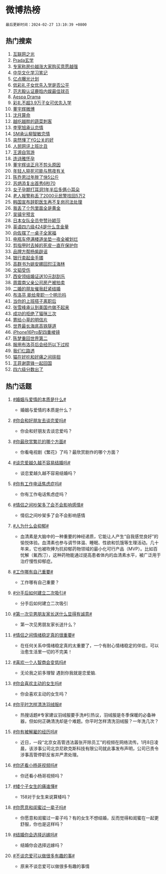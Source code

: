 # 微博热榜

`最后更新时间：2024-02-27 13:10:39 +0800`

## 热门搜索

1. [互联网之光](https://m.weibo.cn/search?containerid=100103type%3D1%26t%3D10%26q%3D%23%E4%BA%92%E8%81%94%E7%BD%91%E4%B9%8B%E5%85%89%23&stream_entry_id=51&isnewpage=1&extparam=seat%3D1%26stream_entry_id%3D51%26dgr%3D0%26pos%3D0%26c_type%3D51%26q%3D%2523%25E4%25BA%2592%25E8%2581%2594%25E7%25BD%2591%25E4%25B9%258B%25E5%2585%2589%2523%26filter_type%3Drealtimehot%26cate%3D10103%26display_time%3D1709010638%26pre_seqid%3D1709010638372016152134)
1. [Prada玄学](https://m.weibo.cn/search?containerid=100103type%3D1%26t%3D10%26q%3DPrada%E7%8E%84%E5%AD%A6&stream_entry_id=31&isnewpage=1&extparam=seat%3D1%26realpos%3D1%26lcate%3D5001%26q%3DPrada%25E7%258E%2584%25E5%25AD%25A6%26stream_entry_id%3D31%26dgr%3D0%26flag%3D2%26pos%3D0%26c_type%3D31%26band_rank%3D1%26filter_type%3Drealtimehot%26cate%3D5001%26display_time%3D1709010638%26pre_seqid%3D1709010638372016152134)
1. [专家称房价越涨大家购买意愿越强](https://m.weibo.cn/search?containerid=100103type%3D1%26t%3D10%26q%3D%23%E4%B8%93%E5%AE%B6%E7%A7%B0%E6%88%BF%E4%BB%B7%E8%B6%8A%E6%B6%A8%E5%A4%A7%E5%AE%B6%E8%B4%AD%E4%B9%B0%E6%84%8F%E6%84%BF%E8%B6%8A%E5%BC%BA%23&stream_entry_id=31&isnewpage=1&extparam=seat%3D1%26realpos%3D2%26lcate%3D5001%26q%3D%2523%25E4%25B8%2593%25E5%25AE%25B6%25E7%25A7%25B0%25E6%2588%25BF%25E4%25BB%25B7%25E8%25B6%258A%25E6%25B6%25A8%25E5%25A4%25A7%25E5%25AE%25B6%25E8%25B4%25AD%25E4%25B9%25B0%25E6%2584%258F%25E6%2584%25BF%25E8%25B6%258A%25E5%25BC%25BA%2523%26stream_entry_id%3D31%26dgr%3D0%26flag%3D1%26pos%3D1%26c_type%3D31%26band_rank%3D2%26filter_type%3Drealtimehot%26cate%3D5001%26display_time%3D1709010638%26pre_seqid%3D1709010638372016152134)
1. [中华文化学习笔记](https://m.weibo.cn/search?containerid=100103type%3D1%26t%3D10%26q%3D%23%E4%B8%AD%E5%8D%8E%E6%96%87%E5%8C%96%E5%AD%A6%E4%B9%A0%E7%AC%94%E8%AE%B0%23&stream_entry_id=31&isnewpage=1&extparam=seat%3D1%26realpos%3D3%26lcate%3D5001%26q%3D%2523%25E4%25B8%25AD%25E5%258D%258E%25E6%2596%2587%25E5%258C%2596%25E5%25AD%25A6%25E4%25B9%25A0%25E7%25AC%2594%25E8%25AE%25B0%2523%26stream_entry_id%3D31%26dgr%3D0%26flag%3D1%26pos%3D2%26c_type%3D31%26band_rank%3D3%26filter_type%3Drealtimehot%26cate%3D5001%26display_time%3D1709010638%26pre_seqid%3D1709010638372016152134)
1. [亿点曝光计划](https://m.weibo.cn/search?containerid=100103type%3D1%26t%3D10%26q%3D%23%E4%BA%BF%E7%82%B9%E6%9B%9D%E5%85%89%E8%AE%A1%E5%88%92%23&stream_entry_id=31&isnewpage=1&extparam=seat%3D1%26lcate%3D5001%26dgr%3D0%26q%3D%2523%25E4%25BA%25BF%25E7%2582%25B9%25E6%259B%259D%25E5%2585%2589%25E8%25AE%25A1%25E5%2588%2592%2523%26stream_entry_id%3D31%26band_rank%3D4%26adid%3D223727%26is_ad_pos%3D1%26c_type%3D31%26pos%3D3%26filter_type%3Drealtimehot%26cate%3D5001%26display_time%3D1709010638%26pre_seqid%3D1709010638372016152134)
1. [低彩礼子女优先入学是否公平](https://m.weibo.cn/search?containerid=100103type%3D1%26t%3D10%26q%3D%23%E4%BD%8E%E5%BD%A9%E7%A4%BC%E5%AD%90%E5%A5%B3%E4%BC%98%E5%85%88%E5%85%A5%E5%AD%A6%E6%98%AF%E5%90%A6%E5%85%AC%E5%B9%B3%23&stream_entry_id=31&isnewpage=1&extparam=seat%3D1%26realpos%3D4%26lcate%3D5001%26q%3D%2523%25E4%25BD%258E%25E5%25BD%25A9%25E7%25A4%25BC%25E5%25AD%2590%25E5%25A5%25B3%25E4%25BC%2598%25E5%2585%2588%25E5%2585%25A5%25E5%25AD%25A6%25E6%2598%25AF%25E5%2590%25A6%25E5%2585%25AC%25E5%25B9%25B3%2523%26stream_entry_id%3D31%26dgr%3D0%26flag%3D1%26pos%3D4%26c_type%3D31%26band_rank%3D4%26filter_type%3Drealtimehot%26cate%3D5001%26display_time%3D1709010638%26pre_seqid%3D1709010638372016152134)
1. [范志毅认证鹿晗内娱最佳球员](https://m.weibo.cn/search?containerid=100103type%3D1%26t%3D10%26q%3D%23%E8%8C%83%E5%BF%97%E6%AF%85%E8%AE%A4%E8%AF%81%E9%B9%BF%E6%99%97%E5%86%85%E5%A8%B1%E6%9C%80%E4%BD%B3%E7%90%83%E5%91%98%23&stream_entry_id=31&isnewpage=1&extparam=seat%3D1%26realpos%3D5%26lcate%3D5001%26q%3D%2523%25E8%258C%2583%25E5%25BF%2597%25E6%25AF%2585%25E8%25AE%25A4%25E8%25AF%2581%25E9%25B9%25BF%25E6%2599%2597%25E5%2586%2585%25E5%25A8%25B1%25E6%259C%2580%25E4%25BD%25B3%25E7%2590%2583%25E5%2591%2598%2523%26stream_entry_id%3D31%26dgr%3D0%26flag%3D1%26pos%3D5%26c_type%3D31%26band_rank%3D5%26filter_type%3Drealtimehot%26cate%3D5001%26display_time%3D1709010638%26pre_seqid%3D1709010638372016152134)
1. [Aespa Drama](https://m.weibo.cn/search?containerid=100103type%3D1%26t%3D10%26q%3DAespa+Drama&stream_entry_id=31&isnewpage=1&extparam=seat%3D1%26realpos%3D6%26lcate%3D5001%26q%3DAespa%2520Drama%26stream_entry_id%3D31%26dgr%3D0%26flag%3D1%26pos%3D6%26c_type%3D31%26band_rank%3D6%26filter_type%3Drealtimehot%26cate%3D5001%26display_time%3D1709010638%26pre_seqid%3D1709010638372016152134)
1. [彩礼不超3.9万子女可优先入学](https://m.weibo.cn/search?containerid=100103type%3D1%26t%3D10%26q%3D%23%E5%BD%A9%E7%A4%BC%E4%B8%8D%E8%B6%853.9%E4%B8%87%E5%AD%90%E5%A5%B3%E5%8F%AF%E4%BC%98%E5%85%88%E5%85%A5%E5%AD%A6%23&stream_entry_id=31&isnewpage=1&extparam=seat%3D1%26realpos%3D7%26lcate%3D5001%26q%3D%2523%25E5%25BD%25A9%25E7%25A4%25BC%25E4%25B8%258D%25E8%25B6%25853.9%25E4%25B8%2587%25E5%25AD%2590%25E5%25A5%25B3%25E5%258F%25AF%25E4%25BC%2598%25E5%2585%2588%25E5%2585%25A5%25E5%25AD%25A6%2523%26stream_entry_id%3D31%26dgr%3D0%26flag%3D1%26pos%3D7%26c_type%3D31%26band_rank%3D7%26filter_type%3Drealtimehot%26cate%3D5001%26display_time%3D1709010638%26pre_seqid%3D1709010638372016152134)
1. [董宇辉微博](https://m.weibo.cn/search?containerid=100103type%3D1%26t%3D10%26q%3D%23%E8%91%A3%E5%AE%87%E8%BE%89%E5%BE%AE%E5%8D%9A%23&stream_entry_id=31&isnewpage=1&extparam=seat%3D1%26realpos%3D8%26lcate%3D5001%26q%3D%2523%25E8%2591%25A3%25E5%25AE%2587%25E8%25BE%2589%25E5%25BE%25AE%25E5%258D%259A%2523%26stream_entry_id%3D31%26dgr%3D0%26flag%3D0%26pos%3D8%26c_type%3D31%26band_rank%3D8%26filter_type%3Drealtimehot%26cate%3D5001%26display_time%3D1709010638%26pre_seqid%3D1709010638372016152134)
1. [沈月算命](https://m.weibo.cn/search?containerid=100103type%3D1%26t%3D10%26q%3D%23%E6%B2%88%E6%9C%88%E7%AE%97%E5%91%BD%23&stream_entry_id=31&isnewpage=1&extparam=seat%3D1%26realpos%3D9%26lcate%3D5001%26q%3D%2523%25E6%25B2%2588%25E6%259C%2588%25E7%25AE%2597%25E5%2591%25BD%2523%26stream_entry_id%3D31%26dgr%3D0%26flag%3D2%26pos%3D9%26c_type%3D31%26band_rank%3D9%26filter_type%3Drealtimehot%26cate%3D5001%26display_time%3D1709010638%26pre_seqid%3D1709010638372016152134)
1. [越吃越胖的蔬菜刺客](https://m.weibo.cn/search?containerid=100103type%3D1%26t%3D10%26q%3D%E8%B6%8A%E5%90%83%E8%B6%8A%E8%83%96%E7%9A%84%E8%94%AC%E8%8F%9C%E5%88%BA%E5%AE%A2&stream_entry_id=31&isnewpage=1&extparam=seat%3D1%26realpos%3D10%26lcate%3D5001%26q%3D%25E8%25B6%258A%25E5%2590%2583%25E8%25B6%258A%25E8%2583%2596%25E7%259A%2584%25E8%2594%25AC%25E8%258F%259C%25E5%2588%25BA%25E5%25AE%25A2%26stream_entry_id%3D31%26dgr%3D0%26flag%3D0%26pos%3D10%26c_type%3D31%26band_rank%3D10%26filter_type%3Drealtimehot%26cate%3D5001%26display_time%3D1709010638%26pre_seqid%3D1709010638372016152134)
1. [李宰旭承认恋情](https://m.weibo.cn/search?containerid=100103type%3D1%26t%3D10%26q%3D%E6%9D%8E%E5%AE%B0%E6%97%AD%E6%89%BF%E8%AE%A4%E6%81%8B%E6%83%85&stream_entry_id=31&isnewpage=1&extparam=seat%3D1%26realpos%3D11%26lcate%3D5001%26q%3D%25E6%259D%258E%25E5%25AE%25B0%25E6%2597%25AD%25E6%2589%25BF%25E8%25AE%25A4%25E6%2581%258B%25E6%2583%2585%26stream_entry_id%3D31%26dgr%3D0%26flag%3D1%26pos%3D11%26c_type%3D31%26band_rank%3D11%26filter_type%3Drealtimehot%26cate%3D5001%26display_time%3D1709010638%26pre_seqid%3D1709010638372016152134)
1. [SM承认柳智敏恋情](https://m.weibo.cn/search?containerid=100103type%3D1%26t%3D10%26q%3DSM%E6%89%BF%E8%AE%A4%E6%9F%B3%E6%99%BA%E6%95%8F%E6%81%8B%E6%83%85&stream_entry_id=31&isnewpage=1&extparam=seat%3D1%26realpos%3D12%26lcate%3D5001%26q%3DSM%25E6%2589%25BF%25E8%25AE%25A4%25E6%259F%25B3%25E6%2599%25BA%25E6%2595%258F%25E6%2581%258B%25E6%2583%2585%26stream_entry_id%3D31%26dgr%3D0%26flag%3D1%26pos%3D12%26c_type%3D31%26band_rank%3D12%26filter_type%3Drealtimehot%26cate%3D5001%26display_time%3D1709010638%26pre_seqid%3D1709010638372016152134)
1. [突然懂了YG公关的好](https://m.weibo.cn/search?containerid=100103type%3D1%26t%3D10%26q%3D%E7%AA%81%E7%84%B6%E6%87%82%E4%BA%86YG%E5%85%AC%E5%85%B3%E7%9A%84%E5%A5%BD&stream_entry_id=31&isnewpage=1&extparam=seat%3D1%26realpos%3D13%26lcate%3D5001%26q%3D%25E7%25AA%2581%25E7%2584%25B6%25E6%2587%2582%25E4%25BA%2586YG%25E5%2585%25AC%25E5%2585%25B3%25E7%259A%2584%25E5%25A5%25BD%26stream_entry_id%3D31%26dgr%3D0%26flag%3D1%26pos%3D13%26c_type%3D31%26band_rank%3D13%26filter_type%3Drealtimehot%26cate%3D5001%26display_time%3D1709010638%26pre_seqid%3D1709010638372016152134)
1. [人民网评上班比丑](https://m.weibo.cn/search?containerid=100103type%3D1%26t%3D10%26q%3D%23%E4%BA%BA%E6%B0%91%E7%BD%91%E8%AF%84%E4%B8%8A%E7%8F%AD%E6%AF%94%E4%B8%91%23&stream_entry_id=31&isnewpage=1&extparam=seat%3D1%26realpos%3D14%26lcate%3D5001%26q%3D%2523%25E4%25BA%25BA%25E6%25B0%2591%25E7%25BD%2591%25E8%25AF%2584%25E4%25B8%258A%25E7%258F%25AD%25E6%25AF%2594%25E4%25B8%2591%2523%26stream_entry_id%3D31%26dgr%3D0%26flag%3D0%26pos%3D14%26c_type%3D31%26band_rank%3D14%26filter_type%3Drealtimehot%26cate%3D5001%26display_time%3D1709010638%26pre_seqid%3D1709010638372016152134)
1. [王源自驾游](https://m.weibo.cn/search?containerid=100103type%3D1%26t%3D10%26q%3D%E7%8E%8B%E6%BA%90%E8%87%AA%E9%A9%BE%E6%B8%B8&stream_entry_id=31&isnewpage=1&extparam=seat%3D1%26realpos%3D15%26lcate%3D5001%26q%3D%25E7%258E%258B%25E6%25BA%2590%25E8%2587%25AA%25E9%25A9%25BE%25E6%25B8%25B8%26stream_entry_id%3D31%26dgr%3D0%26flag%3D1%26pos%3D15%26c_type%3D31%26band_rank%3D15%26filter_type%3Drealtimehot%26cate%3D5001%26display_time%3D1709010638%26pre_seqid%3D1709010638372016152134)
1. [连诗雅怀孕](https://m.weibo.cn/search?containerid=100103type%3D1%26t%3D10%26q%3D%23%E8%BF%9E%E8%AF%97%E9%9B%85%E6%80%80%E5%AD%95%23&stream_entry_id=31&isnewpage=1&extparam=seat%3D1%26realpos%3D16%26lcate%3D5001%26q%3D%2523%25E8%25BF%259E%25E8%25AF%2597%25E9%259B%2585%25E6%2580%2580%25E5%25AD%2595%2523%26stream_entry_id%3D31%26dgr%3D0%26flag%3D1%26pos%3D16%26c_type%3D31%26band_rank%3D16%26filter_type%3Drealtimehot%26cate%3D5001%26display_time%3D1709010638%26pre_seqid%3D1709010638372016152134)
1. [董宇辉谈正月不剪头原因](https://m.weibo.cn/search?containerid=100103type%3D1%26t%3D10%26q%3D%23%E8%91%A3%E5%AE%87%E8%BE%89%E8%B0%88%E6%AD%A3%E6%9C%88%E4%B8%8D%E5%89%AA%E5%A4%B4%E5%8E%9F%E5%9B%A0%23&stream_entry_id=31&isnewpage=1&extparam=seat%3D1%26realpos%3D17%26lcate%3D5001%26q%3D%2523%25E8%2591%25A3%25E5%25AE%2587%25E8%25BE%2589%25E8%25B0%2588%25E6%25AD%25A3%25E6%259C%2588%25E4%25B8%258D%25E5%2589%25AA%25E5%25A4%25B4%25E5%258E%259F%25E5%259B%25A0%2523%26stream_entry_id%3D31%26dgr%3D0%26flag%3D1%26pos%3D17%26c_type%3D31%26band_rank%3D17%26filter_type%3Drealtimehot%26cate%3D5001%26display_time%3D1709010638%26pre_seqid%3D1709010638372016152134)
1. [年轻人猝死可能与熬夜有关](https://m.weibo.cn/search?containerid=100103type%3D1%26t%3D10%26q%3D%E5%B9%B4%E8%BD%BB%E4%BA%BA%E7%8C%9D%E6%AD%BB%E5%8F%AF%E8%83%BD%E4%B8%8E%E7%86%AC%E5%A4%9C%E6%9C%89%E5%85%B3&stream_entry_id=31&isnewpage=1&extparam=seat%3D1%26realpos%3D18%26lcate%3D5001%26q%3D%25E5%25B9%25B4%25E8%25BD%25BB%25E4%25BA%25BA%25E7%258C%259D%25E6%25AD%25BB%25E5%258F%25AF%25E8%2583%25BD%25E4%25B8%258E%25E7%2586%25AC%25E5%25A4%259C%25E6%259C%2589%25E5%2585%25B3%26stream_entry_id%3D31%26dgr%3D0%26flag%3D1%26pos%3D18%26c_type%3D31%26band_rank%3D18%26filter_type%3Drealtimehot%26cate%3D5001%26display_time%3D1709010638%26pre_seqid%3D1709010638372016152134)
1. [陈乔恩过年胖了快5公斤](https://m.weibo.cn/search?containerid=100103type%3D1%26t%3D10%26q%3D%23%E9%99%88%E4%B9%94%E6%81%A9%E8%BF%87%E5%B9%B4%E8%83%96%E4%BA%86%E5%BF%AB5%E5%85%AC%E6%96%A4%23&stream_entry_id=31&isnewpage=1&extparam=seat%3D1%26realpos%3D19%26lcate%3D5001%26q%3D%2523%25E9%2599%2588%25E4%25B9%2594%25E6%2581%25A9%25E8%25BF%2587%25E5%25B9%25B4%25E8%2583%2596%25E4%25BA%2586%25E5%25BF%25AB5%25E5%2585%25AC%25E6%2596%25A4%2523%26stream_entry_id%3D31%26dgr%3D0%26flag%3D2%26pos%3D19%26c_type%3D31%26band_rank%3D19%26filter_type%3Drealtimehot%26cate%3D5001%26display_time%3D1709010638%26pre_seqid%3D1709010638372016152134)
1. [苏炳添复出首秀6秒70](https://m.weibo.cn/search?containerid=100103type%3D1%26t%3D10%26q%3D%23%E8%8B%8F%E7%82%B3%E6%B7%BB%E5%A4%8D%E5%87%BA%E9%A6%96%E7%A7%806%E7%A7%9270%23&stream_entry_id=31&isnewpage=1&extparam=seat%3D1%26realpos%3D20%26lcate%3D5001%26q%3D%2523%25E8%258B%258F%25E7%2582%25B3%25E6%25B7%25BB%25E5%25A4%258D%25E5%2587%25BA%25E9%25A6%2596%25E7%25A7%25806%25E7%25A7%259270%2523%26stream_entry_id%3D31%26dgr%3D0%26flag%3D1%26pos%3D20%26c_type%3D31%26band_rank%3D20%26filter_type%3Drealtimehot%26cate%3D5001%26display_time%3D1709010638%26pre_seqid%3D1709010638372016152134)
1. [女子孕期打耳洞1年半后多俩小耳朵](https://m.weibo.cn/search?containerid=100103type%3D1%26t%3D10%26q%3D%23%E5%A5%B3%E5%AD%90%E5%AD%95%E6%9C%9F%E6%89%93%E8%80%B3%E6%B4%9E1%E5%B9%B4%E5%8D%8A%E5%90%8E%E5%A4%9A%E4%BF%A9%E5%B0%8F%E8%80%B3%E6%9C%B5%23&stream_entry_id=31&isnewpage=1&extparam=seat%3D1%26realpos%3D21%26lcate%3D5001%26q%3D%2523%25E5%25A5%25B3%25E5%25AD%2590%25E5%25AD%2595%25E6%259C%259F%25E6%2589%2593%25E8%2580%25B3%25E6%25B4%259E1%25E5%25B9%25B4%25E5%258D%258A%25E5%2590%258E%25E5%25A4%259A%25E4%25BF%25A9%25E5%25B0%258F%25E8%2580%25B3%25E6%259C%25B5%2523%26stream_entry_id%3D31%26dgr%3D0%26flag%3D2%26pos%3D21%26c_type%3D31%26band_rank%3D21%26filter_type%3Drealtimehot%26cate%3D5001%26display_time%3D1709010638%26pre_seqid%3D1709010638372016152134)
1. [老人报警称丢了2000元民警找回5万2](https://m.weibo.cn/search?containerid=100103type%3D1%26t%3D10%26q%3D%23%E8%80%81%E4%BA%BA%E6%8A%A5%E8%AD%A6%E7%A7%B0%E4%B8%A2%E4%BA%862000%E5%85%83%E6%B0%91%E8%AD%A6%E6%89%BE%E5%9B%9E5%E4%B8%872%23&stream_entry_id=31&isnewpage=1&extparam=seat%3D1%26realpos%3D22%26lcate%3D5001%26q%3D%2523%25E8%2580%2581%25E4%25BA%25BA%25E6%258A%25A5%25E8%25AD%25A6%25E7%25A7%25B0%25E4%25B8%25A2%25E4%25BA%25862000%25E5%2585%2583%25E6%25B0%2591%25E8%25AD%25A6%25E6%2589%25BE%25E5%259B%259E5%25E4%25B8%25872%2523%26stream_entry_id%3D31%26dgr%3D0%26flag%3D32768%26pos%3D22%26c_type%3D31%26band_rank%3D22%26filter_type%3Drealtimehot%26cate%3D5001%26display_time%3D1709010638%26pre_seqid%3D1709010638372016152134)
1. [韩国宣布辞职医生再不复岗司法处理](https://m.weibo.cn/search?containerid=100103type%3D1%26t%3D10%26q%3D%23%E9%9F%A9%E5%9B%BD%E5%AE%A3%E5%B8%83%E8%BE%9E%E8%81%8C%E5%8C%BB%E7%94%9F%E5%86%8D%E4%B8%8D%E5%A4%8D%E5%B2%97%E5%8F%B8%E6%B3%95%E5%A4%84%E7%90%86%23&stream_entry_id=31&isnewpage=1&extparam=seat%3D1%26realpos%3D23%26lcate%3D5001%26q%3D%2523%25E9%259F%25A9%25E5%259B%25BD%25E5%25AE%25A3%25E5%25B8%2583%25E8%25BE%259E%25E8%2581%258C%25E5%258C%25BB%25E7%2594%259F%25E5%2586%258D%25E4%25B8%258D%25E5%25A4%258D%25E5%25B2%2597%25E5%258F%25B8%25E6%25B3%2595%25E5%25A4%2584%25E7%2590%2586%2523%26stream_entry_id%3D31%26dgr%3D0%26flag%3D0%26pos%3D23%26c_type%3D31%26band_rank%3D23%26filter_type%3Drealtimehot%26cate%3D5001%26display_time%3D1709010638%26pre_seqid%3D1709010638372016152134)
1. [我丢了个包里面全是黄金](https://m.weibo.cn/search?containerid=100103type%3D1%26t%3D10%26q%3D%23%E6%88%91%E4%B8%A2%E4%BA%86%E4%B8%AA%E5%8C%85%E9%87%8C%E9%9D%A2%E5%85%A8%E6%98%AF%E9%BB%84%E9%87%91%23&stream_entry_id=31&isnewpage=1&extparam=seat%3D1%26realpos%3D24%26lcate%3D5001%26q%3D%2523%25E6%2588%2591%25E4%25B8%25A2%25E4%25BA%2586%25E4%25B8%25AA%25E5%258C%2585%25E9%2587%258C%25E9%259D%25A2%25E5%2585%25A8%25E6%2598%25AF%25E9%25BB%2584%25E9%2587%2591%2523%26stream_entry_id%3D31%26dgr%3D0%26flag%3D32768%26pos%3D24%26c_type%3D31%26band_rank%3D24%26filter_type%3Drealtimehot%26cate%3D5001%26display_time%3D1709010638%26pre_seqid%3D1709010638372016152134)
1. [吴镇宇预言](https://m.weibo.cn/search?containerid=100103type%3D1%26t%3D10%26q%3D%E5%90%B4%E9%95%87%E5%AE%87%E9%A2%84%E8%A8%80&stream_entry_id=31&isnewpage=1&extparam=seat%3D1%26realpos%3D25%26lcate%3D5001%26q%3D%25E5%2590%25B4%25E9%2595%2587%25E5%25AE%2587%25E9%25A2%2584%25E8%25A8%2580%26stream_entry_id%3D31%26dgr%3D0%26flag%3D0%26pos%3D25%26c_type%3D31%26band_rank%3D25%26filter_type%3Drealtimehot%26cate%3D5001%26display_time%3D1709010638%26pre_seqid%3D1709010638372016152134)
1. [日本女队全员夸赞孙颖莎](https://m.weibo.cn/search?containerid=100103type%3D1%26t%3D10%26q%3D%E6%97%A5%E6%9C%AC%E5%A5%B3%E9%98%9F%E5%85%A8%E5%91%98%E5%A4%B8%E8%B5%9E%E5%AD%99%E9%A2%96%E8%8E%8E&stream_entry_id=31&isnewpage=1&extparam=seat%3D1%26realpos%3D26%26lcate%3D5001%26q%3D%25E6%2597%25A5%25E6%259C%25AC%25E5%25A5%25B3%25E9%2598%259F%25E5%2585%25A8%25E5%2591%2598%25E5%25A4%25B8%25E8%25B5%259E%25E5%25AD%2599%25E9%25A2%2596%25E8%258E%258E%26stream_entry_id%3D31%26dgr%3D0%26flag%3D1%26pos%3D26%26c_type%3D31%26band_rank%3D26%26filter_type%3Drealtimehot%26cate%3D5001%26display_time%3D1709010638%26pre_seqid%3D1709010638372016152134)
1. [英语四六级424是什么含金量](https://m.weibo.cn/search?containerid=100103type%3D1%26t%3D10%26q%3D%23%E8%8B%B1%E8%AF%AD%E5%9B%9B%E5%85%AD%E7%BA%A7424%E6%98%AF%E4%BB%80%E4%B9%88%E5%90%AB%E9%87%91%E9%87%8F%23&stream_entry_id=31&isnewpage=1&extparam=seat%3D1%26realpos%3D27%26lcate%3D5001%26q%3D%2523%25E8%258B%25B1%25E8%25AF%25AD%25E5%259B%259B%25E5%2585%25AD%25E7%25BA%25A7424%25E6%2598%25AF%25E4%25BB%2580%25E4%25B9%2588%25E5%2590%25AB%25E9%2587%2591%25E9%2587%258F%2523%26stream_entry_id%3D31%26dgr%3D0%26flag%3D1%26pos%3D27%26c_type%3D31%26band_rank%3D27%26filter_type%3Drealtimehot%26cate%3D5001%26display_time%3D1709010638%26pre_seqid%3D1709010638372016152134)
1. [向佐摆了一桌子全家福](https://m.weibo.cn/search?containerid=100103type%3D1%26t%3D10%26q%3D%23%E5%90%91%E4%BD%90%E6%91%86%E4%BA%86%E4%B8%80%E6%A1%8C%E5%AD%90%E5%85%A8%E5%AE%B6%E7%A6%8F%23&stream_entry_id=31&isnewpage=1&extparam=seat%3D1%26realpos%3D28%26lcate%3D5001%26q%3D%2523%25E5%2590%2591%25E4%25BD%2590%25E6%2591%2586%25E4%25BA%2586%25E4%25B8%2580%25E6%25A1%258C%25E5%25AD%2590%25E5%2585%25A8%25E5%25AE%25B6%25E7%25A6%258F%2523%26stream_entry_id%3D31%26dgr%3D0%26flag%3D0%26pos%3D28%26c_type%3D31%26band_rank%3D28%26filter_type%3Drealtimehot%26cate%3D5001%26display_time%3D1709010638%26pre_seqid%3D1709010638372016152134)
1. [电瓶车停满楼道坐垫一夜全被划烂](https://m.weibo.cn/search?containerid=100103type%3D1%26t%3D10%26q%3D%23%E7%94%B5%E7%93%B6%E8%BD%A6%E5%81%9C%E6%BB%A1%E6%A5%BC%E9%81%93%E5%9D%90%E5%9E%AB%E4%B8%80%E5%A4%9C%E5%85%A8%E8%A2%AB%E5%88%92%E7%83%82%23&stream_entry_id=31&isnewpage=1&extparam=seat%3D1%26realpos%3D29%26lcate%3D5001%26q%3D%2523%25E7%2594%25B5%25E7%2593%25B6%25E8%25BD%25A6%25E5%2581%259C%25E6%25BB%25A1%25E6%25A5%25BC%25E9%2581%2593%25E5%259D%2590%25E5%259E%25AB%25E4%25B8%2580%25E5%25A4%259C%25E5%2585%25A8%25E8%25A2%25AB%25E5%2588%2592%25E7%2583%2582%2523%26stream_entry_id%3D31%26dgr%3D0%26flag%3D0%26pos%3D29%26c_type%3D31%26band_rank%3D29%26filter_type%3Drealtimehot%26cate%3D5001%26display_time%3D1709010638%26pre_seqid%3D1709010638372016152134)
1. [剪指甲时去掉的死皮一直在保护你](https://m.weibo.cn/search?containerid=100103type%3D1%26t%3D10%26q%3D%23%E5%89%AA%E6%8C%87%E7%94%B2%E6%97%B6%E5%8E%BB%E6%8E%89%E7%9A%84%E6%AD%BB%E7%9A%AE%E4%B8%80%E7%9B%B4%E5%9C%A8%E4%BF%9D%E6%8A%A4%E4%BD%A0%23&stream_entry_id=31&isnewpage=1&extparam=seat%3D1%26realpos%3D30%26lcate%3D5001%26q%3D%2523%25E5%2589%25AA%25E6%258C%2587%25E7%2594%25B2%25E6%2597%25B6%25E5%258E%25BB%25E6%258E%2589%25E7%259A%2584%25E6%25AD%25BB%25E7%259A%25AE%25E4%25B8%2580%25E7%259B%25B4%25E5%259C%25A8%25E4%25BF%259D%25E6%258A%25A4%25E4%25BD%25A0%2523%26stream_entry_id%3D31%26dgr%3D0%26flag%3D0%26pos%3D30%26c_type%3D31%26band_rank%3D30%26filter_type%3Drealtimehot%26cate%3D5001%26display_time%3D1709010638%26pre_seqid%3D1709010638372016152134)
1. [品牌方帮杨紫辟谣](https://m.weibo.cn/search?containerid=100103type%3D1%26t%3D10%26q%3D%23%E5%93%81%E7%89%8C%E6%96%B9%E5%B8%AE%E6%9D%A8%E7%B4%AB%E8%BE%9F%E8%B0%A3%23&stream_entry_id=31&isnewpage=1&extparam=seat%3D1%26realpos%3D31%26lcate%3D5001%26q%3D%2523%25E5%2593%2581%25E7%2589%258C%25E6%2596%25B9%25E5%25B8%25AE%25E6%259D%25A8%25E7%25B4%25AB%25E8%25BE%259F%25E8%25B0%25A3%2523%26stream_entry_id%3D31%26dgr%3D0%26flag%3D1%26pos%3D31%26c_type%3D31%26band_rank%3D31%26filter_type%3Drealtimehot%26cate%3D5001%26display_time%3D1709010638%26pre_seqid%3D1709010638372016152134)
1. [银行卖起金手镯](https://m.weibo.cn/search?containerid=100103type%3D1%26t%3D10%26q%3D%23%E9%93%B6%E8%A1%8C%E5%8D%96%E8%B5%B7%E9%87%91%E6%89%8B%E9%95%AF%23&stream_entry_id=31&isnewpage=1&extparam=seat%3D1%26realpos%3D32%26lcate%3D5001%26q%3D%2523%25E9%2593%25B6%25E8%25A1%258C%25E5%258D%2596%25E8%25B5%25B7%25E9%2587%2591%25E6%2589%258B%25E9%2595%25AF%2523%26stream_entry_id%3D31%26dgr%3D0%26flag%3D0%26pos%3D32%26c_type%3D31%26band_rank%3D32%26filter_type%3Drealtimehot%26cate%3D5001%26display_time%3D1709010638%26pre_seqid%3D1709010638372016152134)
1. [高群书为姚安娜回怼汪海林](https://m.weibo.cn/search?containerid=100103type%3D1%26t%3D10%26q%3D%23%E9%AB%98%E7%BE%A4%E4%B9%A6%E4%B8%BA%E5%A7%9A%E5%AE%89%E5%A8%9C%E5%9B%9E%E6%80%BC%E6%B1%AA%E6%B5%B7%E6%9E%97%23&stream_entry_id=31&isnewpage=1&extparam=seat%3D1%26realpos%3D33%26lcate%3D5001%26q%3D%2523%25E9%25AB%2598%25E7%25BE%25A4%25E4%25B9%25A6%25E4%25B8%25BA%25E5%25A7%259A%25E5%25AE%2589%25E5%25A8%259C%25E5%259B%259E%25E6%2580%25BC%25E6%25B1%25AA%25E6%25B5%25B7%25E6%259E%2597%2523%26stream_entry_id%3D31%26dgr%3D0%26flag%3D0%26pos%3D33%26c_type%3D31%26band_rank%3D33%26filter_type%3Drealtimehot%26cate%3D5001%26display_time%3D1709010638%26pre_seqid%3D1709010638372016152134)
1. [文韬受伤](https://m.weibo.cn/search?containerid=100103type%3D1%26t%3D10%26q%3D%E6%96%87%E9%9F%AC%E5%8F%97%E4%BC%A4&stream_entry_id=31&isnewpage=1&extparam=seat%3D1%26realpos%3D34%26lcate%3D5001%26q%3D%25E6%2596%2587%25E9%259F%25AC%25E5%258F%2597%25E4%25BC%25A4%26stream_entry_id%3D31%26dgr%3D0%26flag%3D0%26pos%3D34%26c_type%3D31%26band_rank%3D34%26filter_type%3Drealtimehot%26cate%3D5001%26display_time%3D1709010638%26pre_seqid%3D1709010638372016152134)
1. [西安领结婚证送10元刮刮乐](https://m.weibo.cn/search?containerid=100103type%3D1%26t%3D10%26q%3D%23%E8%A5%BF%E5%AE%89%E9%A2%86%E7%BB%93%E5%A9%9A%E8%AF%81%E9%80%8110%E5%85%83%E5%88%AE%E5%88%AE%E4%B9%90%23&stream_entry_id=31&isnewpage=1&extparam=seat%3D1%26realpos%3D35%26lcate%3D5001%26q%3D%2523%25E8%25A5%25BF%25E5%25AE%2589%25E9%25A2%2586%25E7%25BB%2593%25E5%25A9%259A%25E8%25AF%2581%25E9%2580%258110%25E5%2585%2583%25E5%2588%25AE%25E5%2588%25AE%25E4%25B9%2590%2523%26stream_entry_id%3D31%26dgr%3D0%26flag%3D1%26pos%3D35%26c_type%3D31%26band_rank%3D35%26filter_type%3Drealtimehot%26cate%3D5001%26display_time%3D1709010638%26pre_seqid%3D1709010638372016152134)
1. [周震南父亲公司房产被拍卖](https://m.weibo.cn/search?containerid=100103type%3D1%26t%3D10%26q%3D%23%E5%91%A8%E9%9C%87%E5%8D%97%E7%88%B6%E4%BA%B2%E5%85%AC%E5%8F%B8%E6%88%BF%E4%BA%A7%E8%A2%AB%E6%8B%8D%E5%8D%96%23&stream_entry_id=31&isnewpage=1&extparam=seat%3D1%26realpos%3D36%26lcate%3D5001%26q%3D%2523%25E5%2591%25A8%25E9%259C%2587%25E5%258D%2597%25E7%2588%25B6%25E4%25BA%25B2%25E5%2585%25AC%25E5%258F%25B8%25E6%2588%25BF%25E4%25BA%25A7%25E8%25A2%25AB%25E6%258B%258D%25E5%258D%2596%2523%26stream_entry_id%3D31%26dgr%3D0%26flag%3D1%26pos%3D36%26c_type%3D31%26band_rank%3D36%26filter_type%3Drealtimehot%26cate%3D5001%26display_time%3D1709010638%26pre_seqid%3D1709010638372016152134)
1. [二婚的朋友催我赶紧结婚](https://m.weibo.cn/search?containerid=100103type%3D1%26t%3D10%26q%3D%23%E4%BA%8C%E5%A9%9A%E7%9A%84%E6%9C%8B%E5%8F%8B%E5%82%AC%E6%88%91%E8%B5%B6%E7%B4%A7%E7%BB%93%E5%A9%9A%23&stream_entry_id=31&isnewpage=1&extparam=seat%3D1%26realpos%3D37%26lcate%3D5001%26q%3D%2523%25E4%25BA%258C%25E5%25A9%259A%25E7%259A%2584%25E6%259C%258B%25E5%258F%258B%25E5%2582%25AC%25E6%2588%2591%25E8%25B5%25B6%25E7%25B4%25A7%25E7%25BB%2593%25E5%25A9%259A%2523%26stream_entry_id%3D31%26dgr%3D0%26flag%3D0%26pos%3D37%26c_type%3D31%26band_rank%3D37%26filter_type%3Drealtimehot%26cate%3D5001%26display_time%3D1709010638%26pre_seqid%3D1709010638372016152134)
1. [布洛芬 能给卑职一个明示吗](https://m.weibo.cn/search?containerid=100103type%3D1%26t%3D10%26q%3D%E5%B8%83%E6%B4%9B%E8%8A%AC+%E8%83%BD%E7%BB%99%E5%8D%91%E8%81%8C%E4%B8%80%E4%B8%AA%E6%98%8E%E7%A4%BA%E5%90%97&stream_entry_id=31&isnewpage=1&extparam=seat%3D1%26realpos%3D38%26lcate%3D5001%26q%3D%25E5%25B8%2583%25E6%25B4%259B%25E8%258A%25AC%2520%25E8%2583%25BD%25E7%25BB%2599%25E5%258D%2591%25E8%2581%258C%25E4%25B8%2580%25E4%25B8%25AA%25E6%2598%258E%25E7%25A4%25BA%25E5%2590%2597%26stream_entry_id%3D31%26dgr%3D0%26flag%3D0%26pos%3D38%26c_type%3D31%26band_rank%3D38%26filter_type%3Drealtimehot%26cate%3D5001%26display_time%3D1709010638%26pre_seqid%3D1709010638372016152134)
1. [当你的上班搭子离职后](https://m.weibo.cn/search?containerid=100103type%3D1%26t%3D10%26q%3D%E5%BD%93%E4%BD%A0%E7%9A%84%E4%B8%8A%E7%8F%AD%E6%90%AD%E5%AD%90%E7%A6%BB%E8%81%8C%E5%90%8E&stream_entry_id=31&isnewpage=1&extparam=seat%3D1%26realpos%3D39%26lcate%3D5001%26q%3D%25E5%25BD%2593%25E4%25BD%25A0%25E7%259A%2584%25E4%25B8%258A%25E7%258F%25AD%25E6%2590%25AD%25E5%25AD%2590%25E7%25A6%25BB%25E8%2581%258C%25E5%2590%258E%26stream_entry_id%3D31%26dgr%3D0%26flag%3D1%26pos%3D39%26c_type%3D31%26band_rank%3D39%26filter_type%3Drealtimehot%26cate%3D5001%26display_time%3D1709010638%26pre_seqid%3D1709010638372016152134)
1. [张雪峰承认到美国也做不起来](https://m.weibo.cn/search?containerid=100103type%3D1%26t%3D10%26q%3D%23%E5%BC%A0%E9%9B%AA%E5%B3%B0%E6%89%BF%E8%AE%A4%E5%88%B0%E7%BE%8E%E5%9B%BD%E4%B9%9F%E5%81%9A%E4%B8%8D%E8%B5%B7%E6%9D%A5%23&stream_entry_id=31&isnewpage=1&extparam=seat%3D1%26realpos%3D40%26lcate%3D5001%26q%3D%2523%25E5%25BC%25A0%25E9%259B%25AA%25E5%25B3%25B0%25E6%2589%25BF%25E8%25AE%25A4%25E5%2588%25B0%25E7%25BE%258E%25E5%259B%25BD%25E4%25B9%259F%25E5%2581%259A%25E4%25B8%258D%25E8%25B5%25B7%25E6%259D%25A5%2523%26stream_entry_id%3D31%26dgr%3D0%26flag%3D0%26pos%3D40%26c_type%3D31%26band_rank%3D40%26filter_type%3Drealtimehot%26cate%3D5001%26display_time%3D1709010638%26pre_seqid%3D1709010638372016152134)
1. [成功的拒绝了猫咪三次](https://m.weibo.cn/search?containerid=100103type%3D1%26t%3D10%26q%3D%E6%88%90%E5%8A%9F%E7%9A%84%E6%8B%92%E7%BB%9D%E4%BA%86%E7%8C%AB%E5%92%AA%E4%B8%89%E6%AC%A1&stream_entry_id=31&isnewpage=1&extparam=seat%3D1%26realpos%3D41%26lcate%3D5001%26q%3D%25E6%2588%2590%25E5%258A%259F%25E7%259A%2584%25E6%258B%2592%25E7%25BB%259D%25E4%25BA%2586%25E7%258C%25AB%25E5%2592%25AA%25E4%25B8%2589%25E6%25AC%25A1%26stream_entry_id%3D31%26dgr%3D0%26flag%3D1%26pos%3D41%26c_type%3D31%26band_rank%3D41%26filter_type%3Drealtimehot%26cate%3D5001%26display_time%3D1709010638%26pre_seqid%3D1709010638372016152134)
1. [寄给小草的明信片](https://m.weibo.cn/search?containerid=100103type%3D1%26t%3D10%26q%3D%23%E5%AF%84%E7%BB%99%E5%B0%8F%E8%8D%89%E7%9A%84%E6%98%8E%E4%BF%A1%E7%89%87%23&stream_entry_id=31&isnewpage=1&extparam=seat%3D1%26realpos%3D42%26lcate%3D5001%26q%3D%2523%25E5%25AF%2584%25E7%25BB%2599%25E5%25B0%258F%25E8%258D%2589%25E7%259A%2584%25E6%2598%258E%25E4%25BF%25A1%25E7%2589%2587%2523%26stream_entry_id%3D31%26dgr%3D0%26flag%3D1%26pos%3D42%26c_type%3D31%26band_rank%3D42%26filter_type%3Drealtimehot%26cate%3D5001%26display_time%3D1709010638%26pre_seqid%3D1709010638372016152134)
1. [世界最长海底高铁隧道](https://m.weibo.cn/search?containerid=100103type%3D1%26t%3D10%26q%3D%23%E4%B8%96%E7%95%8C%E6%9C%80%E9%95%BF%E6%B5%B7%E5%BA%95%E9%AB%98%E9%93%81%E9%9A%A7%E9%81%93%23&stream_entry_id=31&isnewpage=1&extparam=seat%3D1%26realpos%3D43%26lcate%3D5001%26q%3D%2523%25E4%25B8%2596%25E7%2595%258C%25E6%259C%2580%25E9%2595%25BF%25E6%25B5%25B7%25E5%25BA%2595%25E9%25AB%2598%25E9%2593%2581%25E9%259A%25A7%25E9%2581%2593%2523%26stream_entry_id%3D31%26dgr%3D0%26flag%3D0%26pos%3D43%26c_type%3D31%26band_rank%3D43%26filter_type%3Drealtimehot%26cate%3D5001%26display_time%3D1709010638%26pre_seqid%3D1709010638372016152134)
1. [iPhone16Pro配四重棱镜](https://m.weibo.cn/search?containerid=100103type%3D1%26t%3D10%26q%3D%23iPhone16Pro%E9%85%8D%E5%9B%9B%E9%87%8D%E6%A3%B1%E9%95%9C%23&stream_entry_id=31&isnewpage=1&extparam=seat%3D1%26realpos%3D44%26lcate%3D5001%26q%3D%2523iPhone16Pro%25E9%2585%258D%25E5%259B%259B%25E9%2587%258D%25E6%25A3%25B1%25E9%2595%259C%2523%26stream_entry_id%3D31%26dgr%3D0%26flag%3D0%26pos%3D44%26c_type%3D31%26band_rank%3D44%26filter_type%3Drealtimehot%26cate%3D5001%26display_time%3D1709010638%26pre_seqid%3D1709010638372016152134)
1. [陈梦重回世界第二](https://m.weibo.cn/search?containerid=100103type%3D1%26t%3D10%26q%3D%23%E9%99%88%E6%A2%A6%E9%87%8D%E5%9B%9E%E4%B8%96%E7%95%8C%E7%AC%AC%E4%BA%8C%23&stream_entry_id=31&isnewpage=1&extparam=seat%3D1%26realpos%3D45%26lcate%3D5001%26q%3D%2523%25E9%2599%2588%25E6%25A2%25A6%25E9%2587%258D%25E5%259B%259E%25E4%25B8%2596%25E7%2595%258C%25E7%25AC%25AC%25E4%25BA%258C%2523%26stream_entry_id%3D31%26dgr%3D0%26flag%3D0%26pos%3D45%26c_type%3D31%26band_rank%3D45%26filter_type%3Drealtimehot%26cate%3D5001%26display_time%3D1709010638%26pre_seqid%3D1709010638372016152134)
1. [服用布洛芬后会经历以下过程](https://m.weibo.cn/search?containerid=100103type%3D1%26t%3D10%26q%3D%E6%9C%8D%E7%94%A8%E5%B8%83%E6%B4%9B%E8%8A%AC%E5%90%8E%E4%BC%9A%E7%BB%8F%E5%8E%86%E4%BB%A5%E4%B8%8B%E8%BF%87%E7%A8%8B&stream_entry_id=31&isnewpage=1&extparam=seat%3D1%26realpos%3D46%26lcate%3D5001%26q%3D%25E6%259C%258D%25E7%2594%25A8%25E5%25B8%2583%25E6%25B4%259B%25E8%258A%25AC%25E5%2590%258E%25E4%25BC%259A%25E7%25BB%258F%25E5%258E%2586%25E4%25BB%25A5%25E4%25B8%258B%25E8%25BF%2587%25E7%25A8%258B%26stream_entry_id%3D31%26dgr%3D0%26flag%3D1%26pos%3D46%26c_type%3D31%26band_rank%3D46%26filter_type%3Drealtimehot%26cate%3D5001%26display_time%3D1709010638%26pre_seqid%3D1709010638372016152134)
1. [我们仨路透](https://m.weibo.cn/search?containerid=100103type%3D1%26t%3D10%26q%3D%23%E6%88%91%E4%BB%AC%E4%BB%A8%E8%B7%AF%E9%80%8F%23&stream_entry_id=31&isnewpage=1&extparam=seat%3D1%26realpos%3D47%26lcate%3D5001%26q%3D%2523%25E6%2588%2591%25E4%25BB%25AC%25E4%25BB%25A8%25E8%25B7%25AF%25E9%2580%258F%2523%26stream_entry_id%3D31%26dgr%3D0%26flag%3D1%26pos%3D47%26c_type%3D31%26band_rank%3D47%26filter_type%3Drealtimehot%26cate%3D5001%26display_time%3D1709010638%26pre_seqid%3D1709010638372016152134)
1. [猫在好吃和好痛之间徘徊](https://m.weibo.cn/search?containerid=100103type%3D1%26t%3D10%26q%3D%23%E7%8C%AB%E5%9C%A8%E5%A5%BD%E5%90%83%E5%92%8C%E5%A5%BD%E7%97%9B%E4%B9%8B%E9%97%B4%E5%BE%98%E5%BE%8A%23&stream_entry_id=31&isnewpage=1&extparam=seat%3D1%26realpos%3D48%26lcate%3D5001%26q%3D%2523%25E7%258C%25AB%25E5%259C%25A8%25E5%25A5%25BD%25E5%2590%2583%25E5%2592%258C%25E5%25A5%25BD%25E7%2597%259B%25E4%25B9%258B%25E9%2597%25B4%25E5%25BE%2598%25E5%25BE%258A%2523%26stream_entry_id%3D31%26dgr%3D0%26flag%3D1%26pos%3D48%26c_type%3D31%26band_rank%3D48%26filter_type%3Drealtimehot%26cate%3D5001%26display_time%3D1709010638%26pre_seqid%3D1709010638372016152134)
1. [王菲谢霆锋一起回国](https://m.weibo.cn/search?containerid=100103type%3D1%26t%3D10%26q%3D%23%E7%8E%8B%E8%8F%B2%E8%B0%A2%E9%9C%86%E9%94%8B%E4%B8%80%E8%B5%B7%E5%9B%9E%E5%9B%BD%23&stream_entry_id=31&isnewpage=1&extparam=seat%3D1%26realpos%3D49%26lcate%3D5001%26q%3D%2523%25E7%258E%258B%25E8%258F%25B2%25E8%25B0%25A2%25E9%259C%2586%25E9%2594%258B%25E4%25B8%2580%25E8%25B5%25B7%25E5%259B%259E%25E5%259B%25BD%2523%26stream_entry_id%3D31%26dgr%3D0%26flag%3D0%26pos%3D49%26c_type%3D31%26band_rank%3D49%26filter_type%3Drealtimehot%26cate%3D5001%26display_time%3D1709010638%26pre_seqid%3D1709010638372016152134)
1. [四六级分数出了](https://m.weibo.cn/search?containerid=100103type%3D1%26t%3D10%26q%3D%23%E5%9B%9B%E5%85%AD%E7%BA%A7%E5%88%86%E6%95%B0%E5%87%BA%E4%BA%86%23&stream_entry_id=31&isnewpage=1&extparam=seat%3D1%26realpos%3D50%26lcate%3D5001%26q%3D%2523%25E5%259B%259B%25E5%2585%25AD%25E7%25BA%25A7%25E5%2588%2586%25E6%2595%25B0%25E5%2587%25BA%25E4%25BA%2586%2523%26stream_entry_id%3D31%26dgr%3D0%26flag%3D0%26pos%3D50%26c_type%3D31%26band_rank%3D50%26filter_type%3Drealtimehot%26cate%3D5001%26display_time%3D1709010638%26pre_seqid%3D1709010638372016152134)

## 热门话题

1. [#婚姻与爱情的本质是什么#](https://m.weibo.cn/search?containerid=231522type%3D1%26t%3D10%26q%3D%23%E5%A9%9A%E5%A7%BB%E4%B8%8E%E7%88%B1%E6%83%85%E7%9A%84%E6%9C%AC%E8%B4%A8%E6%98%AF%E4%BB%80%E4%B9%88%23&stream_entry_id=128&isnewpage=1&extparam=seat%3D1%26unitid%3D1704881162756%26pos%3D1-0-0%26c_type%3D128%26lcate%3D5004%26dgr%3D0%26cate%3D5004%26display_time%3D1709010639%26pre_seqid%3D1709010639469011441132)
    - 婚姻与爱情的本质是什么？

1. [#你会和好朋友去谈恋爱吗#](https://m.weibo.cn/search?containerid=231522type%3D1%26t%3D10%26q%3D%23%E4%BD%A0%E4%BC%9A%E5%92%8C%E5%A5%BD%E6%9C%8B%E5%8F%8B%E5%8E%BB%E8%B0%88%E6%81%8B%E7%88%B1%E5%90%97%23&stream_entry_id=128&isnewpage=1&extparam=seat%3D1%26unitid%3D1704849959446%26pos%3D1-0-1%26c_type%3D128%26lcate%3D5004%26dgr%3D0%26cate%3D5004%26display_time%3D1709010639%26pre_seqid%3D1709010639469011441132)
    - 你会和好朋友去谈恋爱吗？

1. [#你最欣赏繁花的哪个方面#](https://m.weibo.cn/search?containerid=231522type%3D1%26t%3D10%26q%3D%23%E4%BD%A0%E6%9C%80%E6%AC%A3%E8%B5%8F%E7%B9%81%E8%8A%B1%E7%9A%84%E5%93%AA%E4%B8%AA%E6%96%B9%E9%9D%A2%23&stream_entry_id=128&isnewpage=1&extparam=seat%3D1%26unitid%3D1704872158127%26pos%3D1-0-2%26c_type%3D128%26lcate%3D5004%26dgr%3D0%26cate%3D5004%26display_time%3D1709010639%26pre_seqid%3D1709010639469011441132)
    - 你看电视剧《繁花》了吗？最欣赏剧作的哪个方面？

1. [#谈恋爱越久越不容易结婚吗#](https://m.weibo.cn/search?containerid=231522type%3D1%26t%3D10%26q%3D%23%E8%B0%88%E6%81%8B%E7%88%B1%E8%B6%8A%E4%B9%85%E8%B6%8A%E4%B8%8D%E5%AE%B9%E6%98%93%E7%BB%93%E5%A9%9A%E5%90%97%23&stream_entry_id=128&isnewpage=1&extparam=seat%3D1%26unitid%3D1704871559387%26pos%3D1-0-3%26c_type%3D128%26lcate%3D5004%26dgr%3D0%26cate%3D5004%26display_time%3D1709010639%26pre_seqid%3D1709010639469011441132)
    - 谈恋爱越久越不容易结婚吗？

1. [#你有工作电话焦虑症吗#](https://m.weibo.cn/search?containerid=231522type%3D1%26t%3D10%26q%3D%23%E4%BD%A0%E6%9C%89%E5%B7%A5%E4%BD%9C%E7%94%B5%E8%AF%9D%E7%84%A6%E8%99%91%E7%97%87%E5%90%97%23&stream_entry_id=128&isnewpage=1&extparam=seat%3D1%26unitid%3D1704877884678%26pos%3D1-0-4%26c_type%3D128%26lcate%3D5004%26dgr%3D0%26cate%3D5004%26display_time%3D1709010639%26pre_seqid%3D1709010639469011441132)
    - 你有工作电话焦虑症吗？

1. [#情侣之间吵架多了会不会影响感情#](https://m.weibo.cn/search?containerid=231522type%3D1%26t%3D10%26q%3D%23%E6%83%85%E4%BE%A3%E4%B9%8B%E9%97%B4%E5%90%B5%E6%9E%B6%E5%A4%9A%E4%BA%86%E4%BC%9A%E4%B8%8D%E4%BC%9A%E5%BD%B1%E5%93%8D%E6%84%9F%E6%83%85%23&stream_entry_id=128&isnewpage=1&extparam=seat%3D1%26unitid%3D1704792093809%26pos%3D1-0-5%26c_type%3D128%26lcate%3D5004%26dgr%3D0%26cate%3D5004%26display_time%3D1709010639%26pre_seqid%3D1709010639469011441132)
    - 情侣之间吵架多了会不会影响感情

1. [#人为什么会抑郁#](https://m.weibo.cn/search?containerid=231522type%3D1%26t%3D10%26q%3D%23%E4%BA%BA%E4%B8%BA%E4%BB%80%E4%B9%88%E4%BC%9A%E6%8A%91%E9%83%81%23&stream_entry_id=128&isnewpage=1&extparam=seat%3D1%26unitid%3D1704881163792%26pos%3D1-0-6%26c_type%3D128%26lcate%3D5004%26dgr%3D0%26cate%3D5004%26display_time%3D1709010639%26pre_seqid%3D1709010639469011441132)
    - 血清素是大脑中的一种重要的神经递质，它能让人产生“自我感觉良好”的愉悦体验。血清素也参与调节体温、睡眠、性欲和饥饿等生理活动。几十年来，它也被吹捧为抗抑郁药物领域的最小化可行产品（MVP）。比如百忧解（氟西汀），这种药物能通过提高患者体内的血清素水平，被广泛用于治疗慢性抑郁症。

1. [#工作哪有自己重要#](https://m.weibo.cn/search?containerid=231522type%3D1%26t%3D10%26q%3D%23%E5%B7%A5%E4%BD%9C%E5%93%AA%E6%9C%89%E8%87%AA%E5%B7%B1%E9%87%8D%E8%A6%81%23&stream_entry_id=128&isnewpage=1&extparam=seat%3D1%26unitid%3D1704949537973%26pos%3D1-0-7%26c_type%3D128%26lcate%3D5004%26dgr%3D0%26cate%3D5004%26display_time%3D1709010639%26pre_seqid%3D1709010639469011441132)
    - 工作哪有自己重要？

1. [#分手后如何建立二次吸引#](https://m.weibo.cn/search?containerid=231522type%3D1%26t%3D10%26q%3D%23%E5%88%86%E6%89%8B%E5%90%8E%E5%A6%82%E4%BD%95%E5%BB%BA%E7%AB%8B%E4%BA%8C%E6%AC%A1%E5%90%B8%E5%BC%95%23&stream_entry_id=128&isnewpage=1&extparam=seat%3D1%26unitid%3D1704870666886%26pos%3D1-0-8%26c_type%3D128%26lcate%3D5004%26dgr%3D0%26cate%3D5004%26display_time%3D1709010639%26pre_seqid%3D1709010639469011441132)
    - 分手后如何建立二次吸引

1. [#第一次见男朋友家长送什么显得有诚意#](https://m.weibo.cn/search?containerid=231522type%3D1%26t%3D10%26q%3D%23%E7%AC%AC%E4%B8%80%E6%AC%A1%E8%A7%81%E7%94%B7%E6%9C%8B%E5%8F%8B%E5%AE%B6%E9%95%BF%E9%80%81%E4%BB%80%E4%B9%88%E6%98%BE%E5%BE%97%E6%9C%89%E8%AF%9A%E6%84%8F%23&stream_entry_id=128&isnewpage=1&extparam=seat%3D1%26unitid%3D1704946836507%26pos%3D1-0-9%26c_type%3D128%26lcate%3D5004%26dgr%3D0%26cate%3D5004%26display_time%3D1709010639%26pre_seqid%3D1709010639469011441132)
    - 第一次见男朋友家长送什么？

1. [#情侣之间情绪稳定真的很重要#](https://m.weibo.cn/search?containerid=231522type%3D1%26t%3D10%26q%3D%23%E6%83%85%E4%BE%A3%E4%B9%8B%E9%97%B4%E6%83%85%E7%BB%AA%E7%A8%B3%E5%AE%9A%E7%9C%9F%E7%9A%84%E5%BE%88%E9%87%8D%E8%A6%81%23&stream_entry_id=128&isnewpage=1&extparam=seat%3D1%26unitid%3D1704779493657%26pos%3D1-0-10%26c_type%3D128%26lcate%3D5004%26dgr%3D0%26cate%3D5004%26display_time%3D1709010639%26pre_seqid%3D1709010639469011441132)
    - 在任何关系中情绪稳定真的太重要了，一个有耐心情绪稳定的伴侣，可以治愈生活里一切的不完美！

1. [#喜欢一个人智商会变低吗#](https://m.weibo.cn/search?containerid=231522type%3D1%26t%3D10%26q%3D%23%E5%96%9C%E6%AC%A2%E4%B8%80%E4%B8%AA%E4%BA%BA%E6%99%BA%E5%95%86%E4%BC%9A%E5%8F%98%E4%BD%8E%E5%90%97%23&stream_entry_id=128&isnewpage=1&extparam=seat%3D1%26unitid%3D1704783068038%26pos%3D1-0-11%26c_type%3D128%26lcate%3D5004%26dgr%3D0%26cate%3D5004%26display_time%3D1709010639%26pre_seqid%3D1709010639469011441132)
    - 无论我之前多理智  遇到你我就是恋爱脑.

1. [#你会喜欢主动的女生吗#](https://m.weibo.cn/search?containerid=231522type%3D1%26t%3D10%26q%3D%23%E4%BD%A0%E4%BC%9A%E5%96%9C%E6%AC%A2%E4%B8%BB%E5%8A%A8%E7%9A%84%E5%A5%B3%E7%94%9F%E5%90%97%23&stream_entry_id=128&isnewpage=1&extparam=seat%3D1%26unitid%3D1704786077236%26pos%3D1-0-12%26c_type%3D128%26lcate%3D5004%26dgr%3D0%26cate%3D5004%26display_time%3D1709010639%26pre_seqid%3D1709010639469011441132)
    - 你会喜欢主动的女生吗？

1. [#你平时怎样清洗羽绒服#](https://m.weibo.cn/search?containerid=231522type%3D1%26t%3D10%26q%3D%23%E4%BD%A0%E5%B9%B3%E6%97%B6%E6%80%8E%E6%A0%B7%E6%B8%85%E6%B4%97%E7%BE%BD%E7%BB%92%E6%9C%8D%23&stream_entry_id=128&isnewpage=1&extparam=seat%3D1%26unitid%3D1704789081364%26pos%3D1-0-13%26c_type%3D128%26lcate%3D5004%26dgr%3D0%26cate%3D5004%26display_time%3D1709010639%26pre_seqid%3D1709010639469011441132)
    - 热搜话题#专家建议羽绒服要手洗#引热议，羽绒服是冬季保暖的必备神器，但如何正确清洗却是个难题。你平时怎样清洗羽绒服？一年洗几次？

1. [#你有被解雇的经历吗#](https://m.weibo.cn/search?containerid=231522type%3D1%26t%3D10%26q%3D%23%E4%BD%A0%E6%9C%89%E8%A2%AB%E8%A7%A3%E9%9B%87%E7%9A%84%E7%BB%8F%E5%8E%86%E5%90%97%23&stream_entry_id=128&isnewpage=1&extparam=seat%3D1%26unitid%3D1704794482090%26pos%3D1-0-14%26c_type%3D128%26lcate%3D5004%26dgr%3D0%26cate%3D5004%26display_time%3D1709010639%26pre_seqid%3D1709010639469011441132)
    - 近日，一段“北京女高管违法嚣张开除员工”的视频在网络流传。1月8日凌晨，该涉事公司北京尼欧克斯科技有限公司就此事发布声明，公司已责令涉事高管停职反省并严肃处理。

1. [#你还看小杨哥视频吗#](https://m.weibo.cn/search?containerid=231522type%3D1%26t%3D10%26q%3D%23%E4%BD%A0%E8%BF%98%E7%9C%8B%E5%B0%8F%E6%9D%A8%E5%93%A5%E8%A7%86%E9%A2%91%E5%90%97%23&stream_entry_id=128&isnewpage=1&extparam=seat%3D1%26unitid%3D1704797193944%26pos%3D1-0-15%26c_type%3D128%26lcate%3D5004%26dgr%3D0%26cate%3D5004%26display_time%3D1709010639%26pre_seqid%3D1709010639469011441132)
    - 你还看小杨哥视频吗？

1. [#矮个子女生的痛谁懂#](https://m.weibo.cn/search?containerid=231522type%3D1%26t%3D10%26q%3D%23%E7%9F%AE%E4%B8%AA%E5%AD%90%E5%A5%B3%E7%94%9F%E7%9A%84%E7%97%9B%E8%B0%81%E6%87%82%23&stream_entry_id=128&isnewpage=1&extparam=seat%3D1%26unitid%3D1704804675994%26pos%3D1-0-16%26c_type%3D128%26lcate%3D5004%26dgr%3D0%26cate%3D5004%26display_time%3D1709010639%26pre_seqid%3D1709010639469011441132)
    - 158对于女生来说算矮吗？

1. [#你愿意和闺蜜过一辈子吗#](https://m.weibo.cn/search?containerid=231522type%3D1%26t%3D10%26q%3D%23%E4%BD%A0%E6%84%BF%E6%84%8F%E5%92%8C%E9%97%BA%E8%9C%9C%E8%BF%87%E4%B8%80%E8%BE%88%E5%AD%90%E5%90%97%23&stream_entry_id=128&isnewpage=1&extparam=seat%3D1%26unitid%3D1704875757520%26pos%3D1-0-17%26c_type%3D128%26lcate%3D5004%26dgr%3D0%26cate%3D5004%26display_time%3D1709010639%26pre_seqid%3D1709010639469011441132)
    - 你愿意和闺蜜过一辈子吗？有的女生不想结婚，反而觉得和闺蜜在一起更舒服，你也是这样吗？

1. [#结婚你会选择远嫁吗#](https://m.weibo.cn/search?containerid=231522type%3D1%26t%3D10%26q%3D%23%E7%BB%93%E5%A9%9A%E4%BD%A0%E4%BC%9A%E9%80%89%E6%8B%A9%E8%BF%9C%E5%AB%81%E5%90%97%23&stream_entry_id=128&isnewpage=1&extparam=seat%3D1%26unitid%3D1704870361894%26pos%3D1-0-18%26c_type%3D128%26lcate%3D5004%26dgr%3D0%26cate%3D5004%26display_time%3D1709010639%26pre_seqid%3D1709010639469011441132)
    - 结婚你会选择远嫁吗？

1. [#不谈恋爱可以做很多有趣的事#](https://m.weibo.cn/search?containerid=231522type%3D1%26t%3D10%26q%3D%23%E4%B8%8D%E8%B0%88%E6%81%8B%E7%88%B1%E5%8F%AF%E4%BB%A5%E5%81%9A%E5%BE%88%E5%A4%9A%E6%9C%89%E8%B6%A3%E7%9A%84%E4%BA%8B%23&stream_entry_id=128&isnewpage=1&extparam=seat%3D1%26unitid%3D1704865280259%26pos%3D1-0-19%26c_type%3D128%26lcate%3D5004%26dgr%3D0%26cate%3D5004%26display_time%3D1709010639%26pre_seqid%3D1709010639469011441132)
    - 原来不谈恋爱可以做很多有趣的事情

